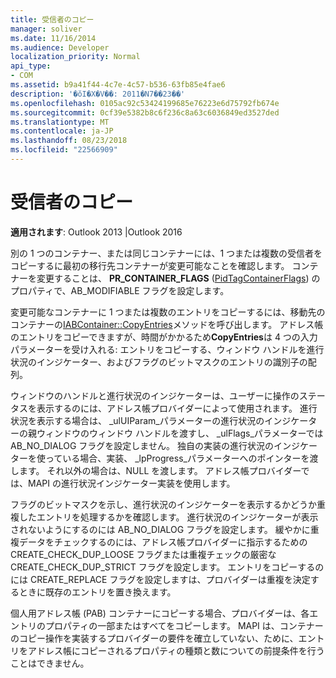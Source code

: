 ```yaml
---
title: 受信者のコピー
manager: soliver
ms.date: 11/16/2014
ms.audience: Developer
localization_priority: Normal
api_type:
- COM
ms.assetid: b9a41f44-4c7e-4c57-b536-63fb85e4fae6
description: '�ŏI�X�V��: 2011�N7��23��'
ms.openlocfilehash: 0105ac92c53424199685e76223e6d75792fb674e
ms.sourcegitcommit: 0cf39e5382b8c6f236c8a63c6036849ed3527ded
ms.translationtype: MT
ms.contentlocale: ja-JP
ms.lasthandoff: 08/23/2018
ms.locfileid: "22566909"
---
```

# <a name="copying-a-recipient"></a>受信者のコピー

  
  
**適用されます**: Outlook 2013 |Outlook 2016 
  
別の 1 つのコンテナー、または同じコンテナーには、1 つまたは複数の受信者をコピーするに最初の移行先コンテナーが変更可能なことを確認します。 コンテナーを変更することは、 **PR_CONTAINER_FLAGS** ([PidTagContainerFlags](pidtagcontainerflags-canonical-property.md)) のプロパティで、AB_MODIFIABLE フラグを設定します。
  
変更可能なコンテナーに 1 つまたは複数のエントリをコピーするには、移動先のコンテナーの[IABContainer::CopyEntries](iabcontainer-copyentries.md)メソッドを呼び出します。 アドレス帳のエントリをコピーできますが、時間がかかるため**CopyEntries**は 4 つの入力パラメーターを受け入れる: エントリをコピーする、ウィンドウ ハンドルを進行状況のインジケーター、およびフラグのビットマスクのエントリの識別子の配列。 
  
ウィンドウのハンドルと進行状況のインジケーターは、ユーザーに操作のステータスを表示するのには、アドレス帳プロバイダーによって使用されます。 進行状況を表示する場合は、 _ulUIParam_パラメーターの進行状況のインジケーターの親ウィンドウのウィンドウ ハンドルを渡すし、 _ulFlags_パラメーターでは AB_NO_DIALOG フラグを設定しません。 独自の実装の進行状況のインジケーターを使っている場合、実装、 _lpProgress_パラメーターへのポインターを渡します。 それ以外の場合は、NULL を渡します。 アドレス帳プロバイダーでは、MAPI の進行状況インジケーター実装を使用します。 
  
フラグのビットマスクを示し、進行状況のインジケーターを表示するかどうか重複したエントリを処理するかを確認します。 進行状況のインジケーターが表示されないようにするのには AB_NO_DIALOG フラグを設定します。 緩やかに重複データをチェックするのには、アドレス帳プロバイダーに指示するための CREATE_CHECK_DUP_LOOSE フラグまたは重複チェックの厳密な CREATE_CHECK_DUP_STRICT フラグを設定します。 エントリをコピーするのには CREATE_REPLACE フラグを設定しますは、プロバイダーは重複を決定するときに既存のエントリを置き換えます。 
  
個人用アドレス帳 (PAB) コンテナーにコピーする場合、プロバイダーは、各エントリのプロパティの一部またはすべてをコピーします。 MAPI は、コンテナーのコピー操作を実装するプロバイダーの要件を確立していない、ために、エントリをアドレス帳にコピーされるプロパティの種類と数についての前提条件を行うことはできません。
  

